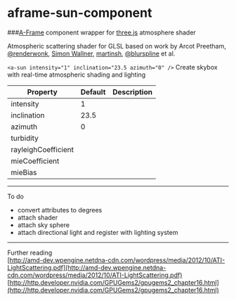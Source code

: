 # aframe-sun-component
###[A-Frame](https://github.com/aframevr) component wrapper for [three.js](https://github.com/mrdoob/three.js) atmosphere shader

Atmospheric scattering shader for GLSL based on work by Arcot Preetham, [@renderwonk](https://twitter.com/renderwonk?lang=en-gb), [Simon Wallner](https://github.com/SimonWallner), [martinsh](https://github.com/martinsh), [@blurspline](https://github.com/zz85) et al.

  

``` <a-sun intensity="1" inclination="23.5 azimuth="0" /> ``` Create skybox with real-time atmospheric shading and lighting

   
   

|Property|Default|Description| 
|---|---|---|
|intensity|1|   | 
|inclination|23.5|   | 
|azimuth| 0 |   | 
|turbidity|   |   | 
|rayleighCoefficient|   |   | 
|mieCoefficient|   |   | 
|mieBias|   |   | 

  
   
   

---
To do
* convert attributes to degrees 
* attach shader 
* attach sky sphere
* attach directional light and register with lighting system

***
Further reading  
[http://amd-dev.wpengine.netdna-cdn.com/wordpress/media/2012/10/ATI-LightScattering.pdf](http://amd-dev.wpengine.netdna-cdn.com/wordpress/media/2012/10/ATI-LightScattering.pdf)  
[http://http.developer.nvidia.com/GPUGems2/gpugems2_chapter16.html](http://http.developer.nvidia.com/GPUGems2/gpugems2_chapter16.html)  

